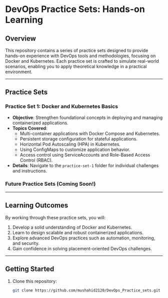 # DevOps Practice Sets: Hands-on Learning

## Overview
This repository contains a series of practice sets designed to provide hands-on experience with DevOps tools and methodologies, focusing on Docker and Kubernetes. Each practice set is crafted to simulate real-world scenarios, enabling you to apply theoretical knowledge in a practical environment.

---

## Practice Sets

### **Practice Set 1: Docker and Kubernetes Basics**
- **Objective**: Strengthen foundational concepts in deploying and managing containerized applications.
- **Topics Covered**:
  - Multi-container applications with Docker Compose and Kubernetes.
  - Persistent storage configuration for stateful applications.
  - Horizontal Pod Autoscaling (HPA) in Kubernetes.
  - Using ConfigMaps to customize application behavior.
  - Access control using ServiceAccounts and Role-Based Access Control (RBAC).
- **Details**: Navigate to the `practice-set-1` folder for individual challenges and instructions.

### **Future Practice Sets** (Coming Soon!)


---

## Learning Outcomes
By working through these practice sets, you will:
1. Develop a solid understanding of Docker and Kubernetes.
2. Learn to design scalable and robust containerized applications.
3. Explore advanced DevOps practices such as automation, monitoring, and security.
4. Gain confidence in solving placement-oriented DevOps challenges.

---

## Getting Started
1. Clone this repository:
   ```bash
   git clone https://github.com/mushahid2120/DevOps_Practice_sets.git

